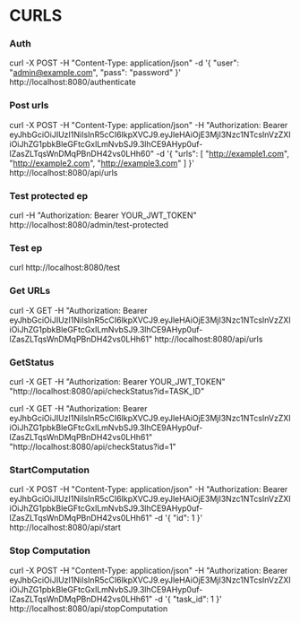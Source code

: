 # CURLS

### Auth

curl -X POST -H "Content-Type: application/json" -d '{ "user": "admin@example.com", "pass": "password" }' http://localhost:8080/authenticate

### Post urls

curl -X POST -H "Content-Type: application/json" -H "Authorization: Bearer eyJhbGciOiJIUzI1NiIsInR5cCI6IkpXVCJ9.eyJleHAiOjE3MjI3Nzc1NTcsInVzZXIiOiJhZG1pbkBleGFtcGxlLmNvbSJ9.3lhCE9AHyp0uf-lZasZLTqsWnDMqPBnDH42vs0LHh60" -d '{
"urls": [
"http://example1.com",
"http://example2.com",
"http://example3.com"
]
}' http://localhost:8080/api/urls

### Test protected ep

curl -H "Authorization: Bearer YOUR_JWT_TOKEN" http://localhost:8080/admin/test-protected

### Test ep

curl http://localhost:8080/test

### Get URLs

curl -X GET -H "Authorization: Bearer eyJhbGciOiJIUzI1NiIsInR5cCI6IkpXVCJ9.eyJleHAiOjE3MjI3Nzc1NTcsInVzZXIiOiJhZG1pbkBleGFtcGxlLmNvbSJ9.3lhCE9AHyp0uf-lZasZLTqsWnDMqPBnDH42vs0LHh61" http://localhost:8080/api/urls

### GetStatus

curl -X GET -H "Authorization: Bearer YOUR_JWT_TOKEN" "http://localhost:8080/api/checkStatus?id=TASK_ID"

curl -X GET -H "Authorization: Bearer eyJhbGciOiJIUzI1NiIsInR5cCI6IkpXVCJ9.eyJleHAiOjE3MjI3Nzc1NTcsInVzZXIiOiJhZG1pbkBleGFtcGxlLmNvbSJ9.3lhCE9AHyp0uf-lZasZLTqsWnDMqPBnDH42vs0LHh61" "http://localhost:8080/api/checkStatus?id=1"

### StartComputation

curl -X POST -H "Content-Type: application/json" -H "Authorization: Bearer eyJhbGciOiJIUzI1NiIsInR5cCI6IkpXVCJ9.eyJleHAiOjE3MjI3Nzc1NTcsInVzZXIiOiJhZG1pbkBleGFtcGxlLmNvbSJ9.3lhCE9AHyp0uf-lZasZLTqsWnDMqPBnDH42vs0LHh61" -d '{
"id": 1
}' http://localhost:8080/api/start

### Stop Computation

curl -X POST -H "Content-Type: application/json" -H "Authorization: Bearer eyJhbGciOiJIUzI1NiIsInR5cCI6IkpXVCJ9.eyJleHAiOjE3MjI3Nzc1NTcsInVzZXIiOiJhZG1pbkBleGFtcGxlLmNvbSJ9.3lhCE9AHyp0uf-lZasZLTqsWnDMqPBnDH42vs0LHh61" -d '{
"task_id": 1
}' http://localhost:8080/api/stopComputation
